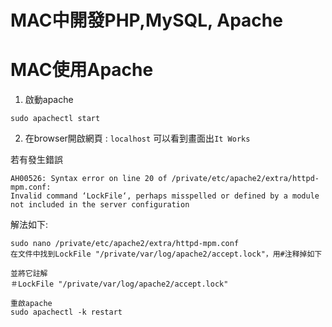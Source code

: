 MAC中開發PHP,MySQL, Apache
===

# MAC使用Apache

1. 啟動apache
```
sudo apachectl start
```

2. 在browser開啟網頁 : `localhost`
可以看到畫面出`It Works`

若有發生錯誤
```
AH00526: Syntax error on line 20 of /private/etc/apache2/extra/httpd-mpm.conf:
Invalid command ‘LockFile‘, perhaps misspelled or defined by a module not included in the server configuration
```

解法如下:
```
sudo nano /private/etc/apache2/extra/httpd-mpm.conf
在文件中找到LockFile "/private/var/log/apache2/accept.lock"，用#注释掉如下

並將它註解
＃LockFile "/private/var/log/apache2/accept.lock"

重啟apache
sudo apachectl -k restart
```
